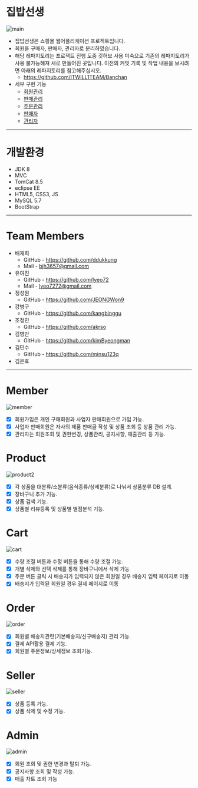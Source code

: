 # 집밥선생
![main](https://user-images.githubusercontent.com/88926356/142715852-62bbe4e5-5649-4a12-8ad9-b2b720c799ea.gif)

* 집밥선생은 쇼핑몰 웹어플리케이션 프로젝트입니다.
* 회원을 구매자, 판매자, 관리자로 분리하였습니다.
* 해당 레파지토리는 프로젝트 진행 도중 깃허브 사용 미숙으로 기존의 레파지토리가 사용 불가능해져 새로 만들어진 곳입니다. 이전의 커밋 기록 및 작업 내용을 보시려면 아래의 레파지토리를 참고해주십시오.
  * https://github.com/ITWILL1TEAM/Banchan
* 세부 구현 기능
    * [회원관리](#member)
    * [판매관리](#product)
    * [주문관리](#order)
    * [판매자](#seller)
    * [관리자](#admin)
  

***

# 개발환경

  * JDK 8
  * MVC
  * TomCat 8.5
  * eclipse EE
  * HTML5, CSS3, JS
  * MySQL 5.7
  * BootStrap

***
# Team Members
* 배재희
  * GitHub - https://github.com/ddukkung
  * Mail   - bjh3657@gmail.com
* 유여진
  * GitHub - https://github.com/lyeo72
  * Mail   - lyeo7272@gmail.com
* 정성원
  * GitHub - https://github.com/JEONGWon9
* 강병구
  * GitHub - https://github.com/kangbinggu
* 조정민
  * GitHub - https://github.com/akrso
* 김병만
  * GitHub - https://github.com/kimByeongman
* 김민수
  * GitHub - https://github.com/minsu123q
* 김은효 

***
# Member
![member](https://user-images.githubusercontent.com/88926356/142716828-18271480-5450-4d52-b8aa-85324195c90a.gif)
- [x] 회원가입은 개인 구매회원과 사업자 판매회원으로 가입 가능.
- [x] 사업자 판매회원은 자사의 제품 판매글 작성 및 상품 조회 등 상품 관리 가능.
- [x] 관리자는 회원조회 및 권한변경, 상품관리, 공지사항, 매출관리 등 가능.

# Product
![product2](https://user-images.githubusercontent.com/88926356/142717270-67d160be-dbc1-426a-8c63-3225161e7f62.gif)
- [x] 각 상품을 대분류/소분류(음식종류/상세분류)로 나눠서 상품분류 DB 설계.
- [x] 장바구니 추가 기능.
- [x] 상품 검색 기능.
- [x] 상품별 리뷰등록 및 상품별 별점분석 기능.

# Cart
![cart](https://user-images.githubusercontent.com/88926356/142717575-6c2ca539-c462-417e-9e84-2315d8f5ba98.gif)
- [x] 수량 조절 버튼과 수정 버튼을 통해 수량 조절 가능.
- [x] 개별 삭제와 선택 삭제를 통해 장바구니에서 삭제 가능
- [x] 주문 버튼 클릭 시 배송지가 입력되지 않은 회원일 경우 배송지 입력 페이지로 이동
- [x] 배송지가 입력된 회원일 경우 결제 페이지로 이동

# Order
![order](https://user-images.githubusercontent.com/88926356/142717772-7ad0c3af-e4da-4e9c-bf4c-2709aa97d669.gif)
- [x] 회원별 배송지관련(기본배송지/신규배송지) 관리 기능.
- [x] 결제 API활용 결제 기능.
- [x] 회원별 주문정보/상세정보 조회기능.

# Seller
![seller](https://user-images.githubusercontent.com/88926356/142717867-9a00e4b1-2895-406f-976a-88d490c9fb8c.gif)
- [x] 상품 등록 가능.
- [x] 상품 삭제 및 수정 가능.

# Admin
![admin](https://user-images.githubusercontent.com/88926356/142717991-348228d6-12ae-4b10-bac8-d9213110bb8b.gif)
- [x] 회원 조회 및 권한 변경과 탈퇴 가능.
- [x] 공지사항 조회 및 작성 가능.
- [x] 매출 차트 조회 가능
